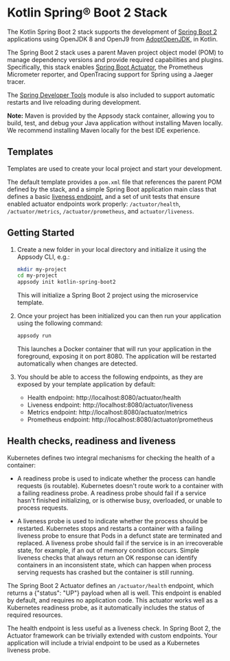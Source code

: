 # Kotlin Spring® Boot 2 Stack

The Kotlin Spring Boot 2 stack supports the development of [Spring Boot 2](https://spring.io/projects/spring-boot) applications using OpenJDK 8 and OpenJ9 from [AdoptOpenJDK](https://adoptopenjdk.net/), in Kotlin.

The Spring Boot 2 stack uses a parent Maven project object model (POM) to manage dependency versions and provide required capabilities and plugins. Specifically, this stack enables [Spring Boot Actuator](https://github.com/spring-projects/spring-boot/tree/master/spring-boot-project/spring-boot-actuator), the Prometheus Micrometer reporter, and OpenTracing support for Spring using a Jaeger tracer.

The [Spring Developer Tools](https://docs.spring.io/spring-boot/docs/current/reference/html/using-boot-devtools.html#using-boot-devtools) module is also included to support automatic restarts and live reloading during development.

**Note:** Maven is provided by the Appsody stack container, allowing you to build, test, and debug your Java application without installing Maven locally. We recommend installing Maven locally for the best IDE experience.

## Templates

Templates are used to create your local project and start your development.

The default template provides a `pom.xml` file that references the parent POM defined by the stack, and a simple Spring Boot application main class that defines a basic [liveness endpoint](#health-checks-readiness-and-liveness), and a set of unit tests that ensure enabled actuator endpoints work properly: `/actuator/health`, `/actuator/metrics`, `/actuator/prometheus`, and `actuator/liveness`.

## Getting Started

1. Create a new folder in your local directory and initialize it using the Appsody CLI, e.g.:

    ```bash
    mkdir my-project
    cd my-project
    appsody init kotlin-spring-boot2
    ```

    This will initialize a Spring Boot 2 project using the microservice template.

1. Once your project has been initialized you can then run your application using the following command:

    ```bash
    appsody run
    ```

    This launches a Docker container that will run your application in the foreground, exposing it on port 8080. The application will be restarted automatically when changes are detected.

1. You should be able to access the following endpoints, as they are exposed by your template application by default:

    - Health endpoint: http://localhost:8080/actuator/health
    - Liveness endpoint: http://localhost:8080/actuator/liveness
    - Metrics endpoint: http://localhost:8080/actuator/metrics
    - Prometheus endpoint: http://localhost:8080/actuator/prometheus

## Health checks, readiness and liveness

Kubernetes defines two integral mechanisms for checking the health of a container:

* A readiness probe is used to indicate whether the process can handle requests (is routable). Kubernetes doesn't route work to a container with a failing readiness probe. A readiness probe should fail if a service hasn't finished initializing, or is otherwise busy, overloaded, or unable to process requests.

* A liveness probe is used to indicate whether the process should be restarted. Kubernetes stops and restarts a container with a failing liveness probe to ensure that Pods in a defunct state are terminated and replaced. A liveness probe should fail if the service is in an irrecoverable state, for example, if an out of memory condition occurs. Simple liveness checks that always return an OK response can identify containers in an inconsistent state, which can happen when process serving requests has crashed but the container is still running.

The Spring Boot 2 Actuator defines an `/actuator/health` endpoint, which returns a {"status": "UP"} payload when all is well. This endpoint is enabled by default, and requires no application code. This actuator works well as a Kubernetes readiness probe, as it automatically includes the status of required resources.

The health endpoint is less useful as a liveness check. In Spring Boot 2, the Actuator framework can be trivially extended with custom endpoints. Your application will include a trivial endpoint to be used as a Kubernetes liveness probe.
